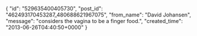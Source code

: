  {
   "id": "529635400405730",
   "post_id": "462493170453287_480688621967075",
   "from_name": "David Johansen",
   "message": "considers the vagina to be a finger food.",
   "created_time": "2013-06-26T04:40:50+0000"
 }
